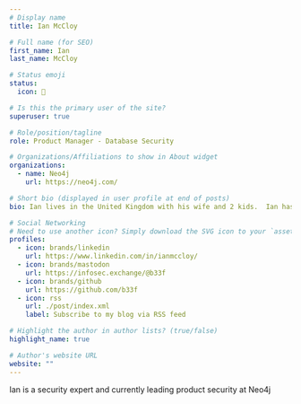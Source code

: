 ```yaml
---
# Display name
title: Ian McCloy

# Full name (for SEO)
first_name: Ian
last_name: McCloy

# Status emoji
status:
  icon: 🐄

# Is this the primary user of the site?
superuser: true

# Role/position/tagline
role: Product Manager - Database Security

# Organizations/Affiliations to show in About widget
organizations:
  - name: Neo4j
    url: https://neo4j.com/

# Short bio (displayed in user profile at end of posts)
bio: Ian lives in the United Kingdom with his wife and 2 kids.  Ian has a focus on Database Security but has a vast range of experience as a Software Engineer, Technical Support Engineer, Quality Assurance Engineer and Systems Administrator. Ian has led global technical teams for the majority of his 20 year professional career and holds several patents in the areas of cybersecurity, virtualisation and server hardware design.

# Social Networking
# Need to use another icon? Simply download the SVG icon to your `assets/media/icons/` folder.
profiles:
  - icon: brands/linkedin
    url: https://www.linkedin.com/in/ianmccloy/
  - icon: brands/mastodon
    url: https://infosec.exchange/@b33f
  - icon: brands/github
    url: https://github.com/b33f
  - icon: rss
    url: ./post/index.xml
    label: Subscribe to my blog via RSS feed

# Highlight the author in author lists? (true/false)
highlight_name: true

# Author's website URL
website: ""
---
```


Ian is a security expert and currently leading product security at Neo4j
